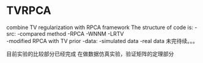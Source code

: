# TVRPCA
combine TV regularization with RPCA framework
The structure of code is:
	-src:
		-compared method
			-RPCA
			-WNNM
			-LRTV   
		-modified RPCA with TV prior
	-data:
    	-simulated data
    	-real data
未完待续。。。

目前实验的比较部分已经完成
在做数据仿真实验，验证矩阵的定理部分
